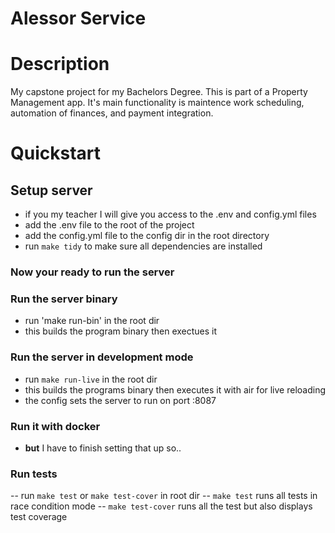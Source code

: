 # __Alessor Service__

# Description
My capstone project for my Bachelors Degree. This is part of a Property Management app. It's main functionality is maintence work scheduling, automation of finances, and payment integration.

# Quickstart 
## Setup server
- if you my teacher I will give you access to the .env and config.yml files
- add the .env file to the root of the project
- add the config.yml file to the config dir in the root directory
- run `make tidy` to make sure all dependencies are installed

### **Now your ready to run the server**

### Run the server binary
- run 'make run-bin' in the root dir
- this builds the program binary then exectues it

### Run the server in development mode
- run `make run-live` in the root dir
- this builds the programs binary then executes it with air for live reloading
- the config sets the server to run on port :8087

### Run it with docker
- **but** I have to finish setting that up so..

### Run tests
-- run `make test` or `make test-cover` in root dir
-- `make test` runs all tests in race condition mode
-- `make test-cover` runs all the test but also displays test coverage

